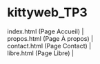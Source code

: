 # kittyweb_TP3

index.html (Page Accueil)  |  
propos.html (Page À propos)  |  
contact.html (Page Contact)  |  
libre.html (Page Libre)  |  
